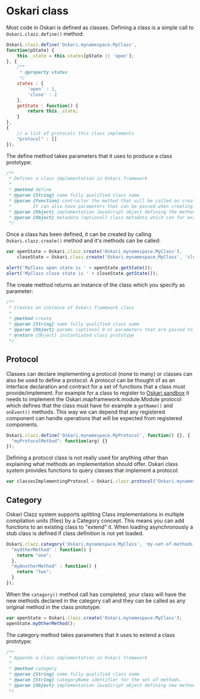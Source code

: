 # Oskari class

Most code in Oskari is defined as classes. Defining a class is a simple call to `Oskari.clazz.define()` method:

```javascript
Oskari.clazz.define('Oskari.mynamespace.MyClass', 
function(pState) {
    this._state = this.states[pState || 'open'];
}, {
    /**
     * @property states
     */
    states : {
        'open' : 1,
        'close' : 2
    },
    getState : function() {
        return this._state;
    }
},
{
    // a list of protocols this class implements
    "protocol" : []
});
```

The define method takes parameters that it uses to produce a class prototype:

```javascript
/**
 * Defines a class implementation in Oskari framework
 *
 * @method define
 * @param {String} name fully qualified class name
 * @param {Function} contructor the method that will be called on create that should initialize any class properties. 
 *        It can also have parameters that can be passed when creating an instance of the class
 * @param {Object} implementation JavaScript object defining the methods and 'static' properties of the class
 * @param {Object} metadata (optional) class metadata which can for example declare which protocols/interfaces the class implements   
 */
```

Once a class has been defined, it can be created by calling `Oskari.clazz.create()` method and it's methods can be called:

```javascript
var openState = Oskari.clazz.create('Oskari.mynamespace.MyClass'),
    closeState = Oskari.clazz.create('Oskari.mynamespace.MyClass', 'close');

alert('MyClass open state is ' + openState.getState());
alert('MyClass close state is ' + closeState.getState());
```

The create method returns an instance of the class which you specify as parameter:

```javascript
/**
 * Creates an instance of Oskari framework class
 *
 * @method create
 * @param {String} name fully qualified class name
 * @param {Object} params (optional 0-n) parameters that are passed to the constructor. All the parameters after the class name will be passed.
 * @return {Object} instantiated class prototype
 */
```

## Protocol

Classes can declare implementing a protocol (none to many) or classes can also be used to define a protocol. A protocol can be thought of as an interface declaration and contract for a set of functions that a class must provide/implement. For example for a class to register to [Oskari sandbox](/documentation/core-concepts/oskari-core) it needs to implement the Oskari.mapframework.module.Module protocol which defines that the class must have for example a `getName()` and `onEvent()` methods. This way we can depend that any registered component can handle operations that will be expected from registered components.

```javascript
Oskari.clazz.define('Oskari.mynamespace.MyProtocol', function() {}, {
  "myProtocolMethod": function(arg) {}
});
```

Defining a protocol class is not really used for anything other than explaining what methods an implementation should offer. Oskari class system provides functions to query classes that implement a protocol:

```javascript
var classesImplementingProtocol = Oskari.clazz.protocol("Oskari.mynamespace.MyProtocol");
```

## Category

Oskari Clazz system supports splitting Class implementations in multiple compilation units (files) by a Category concept. This means you can add functions to an existing class to "extend" it. When loading asynchronously a stub class is defined if class definition is not yet loaded.

```javascript
Oskari.clazz.category('Oskari.mynamespace.MyClass', 'my-set-of-methods', {  
  "myOtherMethod" : function() {
    return "one";
  },
  "myAnotherMethod" : function() {
    return "two";
  }
});
```

When the `category()` method call has completed, your class will have the new methods declared in the category call and they can be called as any original method in the class prototype:

```javascript
var openState = Oskari.clazz.create('Oskari.mynamespace.MyClass');
openState.myOtherMethod();
```

The category method takes parameters that it uses to extend a class prototype:

```javascript
/**
 * Appends a class implementation in Oskari framework
 *
 * @method category 
 * @param {String} name fully qualified class name
 * @param {String} categoryName identifier for the set of methods.
 * @param {Object} implementation JavaScript object defining new methods and 'static' properties for the class
 */
```